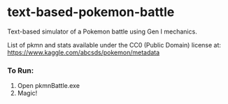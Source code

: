 # text-based-pokemon-battle 
Text-based simulator of a Pokemon battle using Gen I mechanics.

List of pkmn and stats available under the CC0 (Public Domain) license at: 
https://www.kaggle.com/abcsds/pokemon/metadata

### To Run:
1. Open pkmnBattle.exe
2. Magic!
